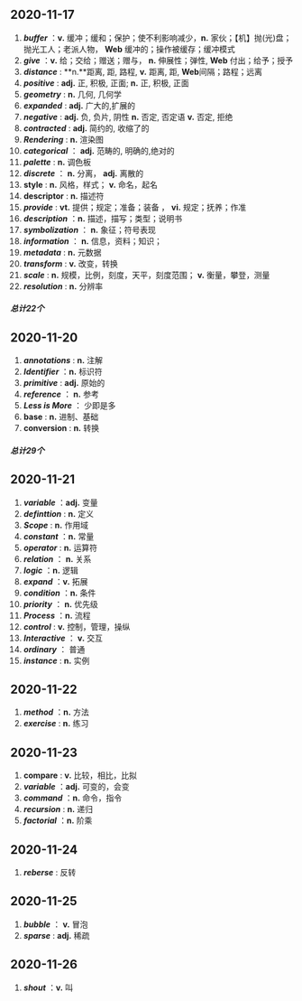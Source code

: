 ## 2020-11-17 

1. ***buffer*** ：**v.**  缓冲；缓和；保护；使不利影响减少，**n.**  家伙；【机】抛(光)盘；抛光工人；老派人物， **Web**   缓冲的；操作被缓存；缓冲模式
2. ***give*** ：**v.**  给；交给；赠送；赠与， **n.**   伸展性；弹性,  **Web**    付出；给予；授予
3. ***distance*** : **n.**距离, 距, 路程,   **v.**  距离, 距,   **Web**间隔；路程；远离
4. ***positive*** : **adj.**   正, 积极, 正面;   **n.** 正, 积极, 正面
5. ***geometry*** : **n.** 几何, 几何学
6. ***expanded*** : **adj.**   广大的,扩展的
7. ***negative*** : **adj.**  负, 负片, 阴性 **n.**  否定, 否定语 **v.** 否定, 拒绝
8. ***contracted*** : **adj.**  简约的, 收缩了的
9. ***Rendering*** : **n.** 渲染图
10. ***categorical*** ： **adj.**  范畴的, 明确的,绝对的
11. ***palette*** : **n.** 调色板
12. ***discrete*** ： **n.** 分离，  **adj.**  离散的
13. **style** : **n.** 风格，样式；  **v.**  命名，起名
14. **descriptor** : **n.** 描述符
15. ***provide*** : **vt.** 提供；规定；准备；装备   ，  **vi.** 规定；抚养；作准
16. ***description*** ：**n.** 描述，描写；类型；说明书
17. ***symbolization*** ： **n.** 象征；符号表现 
18. ***information*** ： **n.** 信息，资料；知识；
19. ***metadata*** : **n.** 元数据
20. ***transform*** : **v.** 改变，转换
21. ***scale*** : **n.** 规模，比例，刻度，天平，刻度范围； **v.** 衡量，攀登，测量
22. ***resolution*** : **n.** 分辨率

##### 总计22个



## 2020-11-20

1. ***annotations*** : **n.** 注解
2. ***Identifier*** ：**n.** 标识符
3. ***primitive*** : **adj.** 原始的
4. ***reference*** ： **n.** 参考
5. ***Less is More*** ： 少即是多
6. **base** : **n.** 进制、基础
7. **conversion** : **n.** 转换

##### 总计29个



## 2020-11-21

1. ***variable*** ：**adj.** 变量
2. ***definttion*** : **n.** 定义
3. ***Scope*** : **n.** 作用域
4. ***constant*** ：**n.** 常量
5. ***operator*** : **n.** 运算符
6. ***relation*** ： **n.** 关系
7. ***logic*** ：**n.** 逻辑
8. ***expand*** ：**v.** 拓展
9. ***condition*** ：**n.** 条件
10. ***priority*** ： **n.** 优先级
11. ***Process*** ：**n.** 流程
12. ***control*** : **v.** 控制，管理，操纵
13. ***Interactive*** ： **v.** 交互
14. ***ordinary*** ： 普通
15. ***instance*** : **n.** 实例



## 2020-11-22

1. ***method*** ：**n.** 方法
2. ***exercise*** : **n.** 练习



## 2020-11-23

1. **compare** : **v.** 比较，相比，比拟
2. ***variable*** ：**adj.** 可变的，会变
3. ***command*** ：**n.** 命令，指令
4. ***recursion*** : **n.** 递归
5. ***factorial*** ：**n.** 阶乘



## 2020-11-24

1. ***reberse*** : 反转



## 2020-11-25

1. ***bubble*** ： **v.** 冒泡
2. ***sparse*** : **adj.** 稀疏

## 2020-11-26

1. ***shout*** ：**v.** 叫